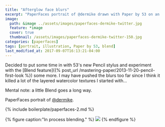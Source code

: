 ```yaml
---
title: "Afterglow face blurs"
excerpt: "PaperFaces portrait of @dermike drawn with Paper by 53 on an iPad."
image: 
  path: &image ../assets/images/paperfaces-dermike-twitter.jpg 
  feature: *image
  cover: true
  thumbnail: /assets/images/paperfaces-dermike-twitter-150.jpg
categories: [paperfaces]
tags: [portrait, illustration, Paper by 53, blend]
last_modified_at: 2017-09-07T16:13:21-04:00
---
```


Decided to put some time in with 53's new Pencil stylus and experiment with the [Blend feature]({% post_url /mastering-paper/2013-11-20-pencil-first-look %}) some more. I may have pushed the blurs too far since I think it killed a lot of the layered watercolor textures I started with…

Mental note: a little Blend goes a long way.

PaperFaces portrait of [@dermike](https://twitter.com/dermike).

{% include boilerplate/paperfaces-2.md %}

{% figure caption:"In process blending." %}
[![](/assets/images/paperfaces-dermike-process-1-750.jpg)](/assets/images/paperfaces-dermike-process-1-lg.jpg)
{% endfigure %}
